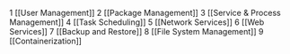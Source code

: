 1 [[User Management]]
2 [[Package Management]]
3 [[Service & Process Management]]
4 [[Task Scheduling]]
5 [[Network Services]]
6 [[Web Services]]
7 [[Backup and Restore]]
8 [[File System Management]]
9 [[Containerization]]